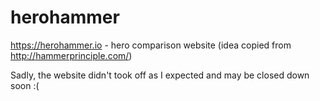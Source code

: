 # herohammer
https://herohammer.io - hero comparison website (idea copied from http://hammerprinciple.com/)

Sadly, the website didn't took off as I expected and may be closed down soon :(
